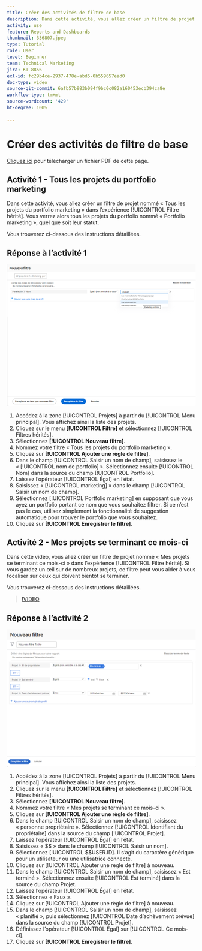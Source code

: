 ```yaml
---
title: Créer des activités de filtre de base
description: Dans cette activité, vous allez créer un filtre de projet nommé « Mes projets se terminant ce mois-ci ».
activity: use
feature: Reports and Dashboards
thumbnail: 336807.jpeg
type: Tutorial
role: User
level: Beginner
team: Technical Marketing
jira: KT-8856
exl-id: fc29b4ce-2937-478e-abd5-0b559657ead0
doc-type: video
source-git-commit: 6afb57b983b094f9bc0c082a160453ecb394ca8e
workflow-type: tm+mt
source-wordcount: '429'
ht-degree: 100%

---
```


# Créer des activités de filtre de base

[Cliquez ici](/help/assets/create-basic-filter-activities.pdf) pour télécharger un fichier PDF de cette page.

## Activité 1 - Tous les projets du portfolio marketing

Dans cette activité, vous allez créer un filtre de projet nommé « Tous les projets du portfolio marketing » dans l’expérience [!UICONTROL Filtre hérité]. Vous verrez alors tous les projets du portfolio nommé « Portfolio marketing », quel que soit leur statut.

Vous trouverez ci-dessous des instructions détaillées.

## Réponse à l’activité 1

![Image de l’écran pour créer un nouveau filtre](assets/basic-filter-activity-1.png)

1. Accédez à la zone [!UICONTROL Projets] à partir du [!UICONTROL Menu principal]. Vous affichez ainsi la liste des projets.
1. Cliquez sur le menu **[!UICONTROL Filtre]** et sélectionnez [!UICONTROL Filtres hérités].
1. Sélectionnez **[!UICONTROL Nouveau filtre]**.
1. Nommez votre filtre « Tous les projets du portfolio marketing ».
1. Cliquez sur **[!UICONTROL Ajouter une règle de filtre]**.
1. Dans le champ [!UICONTROL Saisir un nom de champ], saisissez le « [!UICONTROL nom de portfolio] ». Sélectionnez ensuite [!UICONTROL Nom] dans la source du champ [!UICONTROL Portfolio].
1. Laissez l’opérateur [!UICONTROL Égal] en l’état.
1. Saisissez « [!UICONTROL marketing] » dans le champ [!UICONTROL Saisir un nom de champ].
1. Sélectionnez [!UICONTROL Portfolio marketing] en supposant que vous ayez un portfolio portant ce nom que vous souhaitez filtrer. Si ce n’est pas le cas, utilisez simplement la fonctionnalité de suggestion automatique pour trouver le portfolio que vous souhaitez.
1. Cliquez sur **[!UICONTROL Enregistrer le filtre]**.

## Activité 2 - Mes projets se terminant ce mois-ci

Dans cette vidéo, vous allez créer un filtre de projet nommé « Mes projets se terminant ce mois-ci » dans l’expérience [!UICONTROL Filtre hérité]. Si vous gardez un œil sur de nombreux projets, ce filtre peut vous aider à vous focaliser sur ceux qui doivent bientôt se terminer.

Vous trouverez ci-dessous des instructions détaillées.

>[!VIDEO](https://video.tv.adobe.com/v/336807/?quality=12&learn=on&enablevpops)

## Réponse à l’activité 2

![Image de l’écran pour créer un nouveau filtre](assets/basic-filter-activity-updated-6-15-21.png)

1. Accédez à la zone [!UICONTROL Projets] à partir du [!UICONTROL Menu principal]. Vous affichez ainsi la liste des projets.
1. Cliquez sur le menu **[!UICONTROL Filtre]** et sélectionnez [!UICONTROL Filtres hérités].
1. Sélectionnez **[!UICONTROL Nouveau filtre]**.
1. Nommez votre filtre « Mes projets se terminant ce mois-ci ».
1. Cliquez sur **[!UICONTROL Ajouter une règle de filtre]**.
1. Dans le champ [!UICONTROL Saisir un nom de champ], saisissez « personne propriétaire ». Sélectionnez [!UICONTROL Identifiant du propriétaire] dans la source du champ [!UICONTROL Projet].
1. Laissez l’opérateur [!UICONTROL Égal] en l’état.
1. Saisissez « $$ » dans le champ [!UICONTROL Saisir un nom].
1. Sélectionnez [!UICONTROL $$USER.ID]. Il s’agit du caractère générique pour un utilisateur ou une utilisatrice connecté.
1. Cliquez sur [!UICONTROL Ajouter une règle de filtre] à nouveau.
1. Dans le champ [!UICONTROL Saisir un nom de champ], saisissez « Est terminé ». Sélectionnez ensuite [!UICONTROL Est terminé] dans la source du champ Projet.
1. Laissez l’opérateur [!UICONTROL Égal] en l’état.
1. Sélectionnez « Faux ».
1. Cliquez sur [!UICONTROL Ajouter une règle de filtre] à nouveau.
1. Dans le champ [!UICONTROL Saisir un nom de champ], saisissez « planifié », puis sélectionnez [!UICONTROL Date d’achèvement prévue] dans la source du champ [!UICONTROL Projet].
1. Définissez l’opérateur [!UICONTROL Égal] sur [!UICONTROL Ce mois-ci].
1. Cliquez sur **[!UICONTROL Enregistrer le filtre]**.
